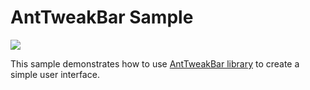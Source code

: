 # AntTweakBar Sample

![](Screenshot.png)

This sample demonstrates how to use [AntTweakBar library](http://anttweakbar.sourceforge.net/doc)
to create a simple user interface. 
